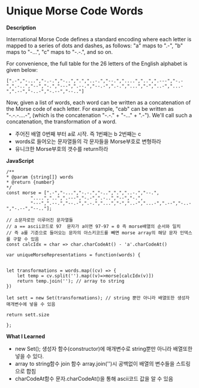 # Unique Morse Code Words

**Description**

International Morse Code defines a standard encoding where each letter is mapped to a series of dots and dashes, as follows: "a" maps to ".-", "b" maps to "-...", "c" maps to "-.-.", and so on.

For convenience, the full table for the 26 letters of the English alphabet is given below:

    [".-","-...","-.-.","-..",".","..-.","--.","....","..",".---","-.-",".-..","--","-.","---",".--.","--.-",".-.","...","-","..-","...-",".--","-..-","-.--","--.."]

Now, given a list of words, each word can be written as a concatenation of the Morse code of each letter. For example, "cab" can be written as "-.-.-....-", (which is the concatenation "-.-." + "-..." + ".-"). We'll call such a concatenation, the transformation of a word.

- 주어진 배열 0번째 부터 a로 시작. 즉 1번째는 b 2번째는 c
- words로 들어오는 문자열들의 각 문자들을 Morse부호로 변형하라
- 유니크한 Morse부호의 갯수를 return하라

**JavaScript**

    /**
    * @param {string[]} words
    * @return {number}
    */
    const morse = [".-","-...","-.-.","-..",".","..-.","--.",
             "....","..",".---","-.-",".-..","--","-.",
             "---",".--.","--.-",".-.","...","-","..-","...-",".--","-..-","-.--","--.."];

    // 소문자로만 이루어진 문자열들
    // a == ascii코드로 97  문자가 a이면 97-97 = 0 즉 morse배열의 순서와 일치
    // 즉 a를 기준으로 들어오는 문자의 아스키코드를 빼면 morse array의 해당 문자 인덱스를 구할 수 있음
    const calcIdx = char => char.charCodeAt() - 'a'.charCodeAt()  

    var uniqueMorseRepresentations = function(words) {


    let transformations = words.map((cv) => {
        let temp = cv.split('').map((v)=>morse[calcIdx(v)])
        return temp.join(''); // array to string
    })

    let sett = new Set(transformations); // string 뿐만 아니라 배열또한 생성자 매개변수에 넣을 수 있음

    return sett.size

    };


**What I Learned**
- new Set(); 생성자 함수(constructor)에 매개변수로 string뿐만 아니라 배열또한 넣을 수 있다.
- array to string함수 join 함수 array.join('')시 공백없이 배열의 변수들을 스트링으로 합침
- charCodeAt함수 문자.charCodeAt()을 통해 ascii코드 값을 알 수 있음
